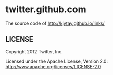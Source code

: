 twitter.github.com
======

The source code of http://kjytay.github.io/links/

LICENSE
------------

Copyright 2012 Twitter, Inc.

Licensed under the Apache License, Version 2.0: http://www.apache.org/licenses/LICENSE-2.0
